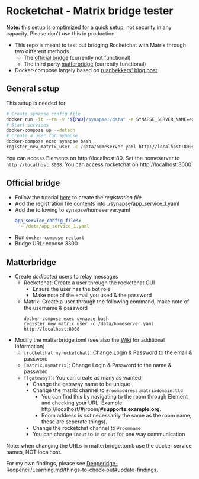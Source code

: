 # Rocketchat - Matrix bridge tester

**Note:** this setup is omptimized for a quick setup, not security in any capacity. Please don't use this in production.

- This repo is meant to test out bridging Rocketchat with Matrix through two different methods
  - The [official bridge](https://docs.rocket.chat/guides/administration/admin-panel/settings/federation/matrix-bridge) (currently not functional)
  - The third party [matterbridge](https://github.com/42wim/matterbridge) (currently functional)
- Docker-compose largely based on [ruanbekkers' blog post](https://blog.ruanbekker.com/blog/2022/03/29/setup-matrix-and-element-chat-server/)

## General setup
This setup is needed for 
```bash
# Create synapse config file
docker run -it --rm -v "${PWD}/synapse:/data" -e SYNAPSE_SERVER_NAME=example.org -e SYNAPSE_REPORT_STATS=yes matrixdotorg/synapse:latest generate
# Start services
docker-compose up --detach
# Create a user for Synapse
docker-compose exec synapse bash
register_new_matrix_user -c /data/homeserver.yaml http://localhost:8008
```

You can access Elements on http://localhost:80. Set the homeserver to `http://localhost:8008`.
You can access rocketchat on http://localhost:3000.

## Official bridge

- Follow the tutorial [here](https://docs.rocket.chat/guides/administration/admin-panel/settings/federation/matrix-bridge/matrix-admin-guide/matrixbridge-configuration) to create the *registration file*.
- Add the registration file contents into ./synapse/app_service_1.yaml
- Add the following to synapse/homeserver.yaml
    ```yml
    app_service_config_files:
      - /data/app_service_1.yaml
    ```
- Run `docker-compose restart`
- Bridge URL: expose 3300

## Matterbridge
- Create *dedicated* users to relay messages
  - Rocketchat: Create a user through the rocketchat GUI
    - Ensure the user has the bot role
    - Make note of the email you used & the password
  - Matrix: Create a user through the following command, make note of the username & password
    ```
    docker-compose exec synapse bash
    register_new_matrix_user -c /data/homeserver.yaml http://localhost:8008
    ```
- Modify the matterbridge.toml (see also the [Wiki](https://github.com/42wim/matterbridge/wiki/) for additional information)
  - `[rocketchat.myrocketchat]`: Change Login & Password to the email & password
  - `[matrix.mymatrix]`: Change Login & Password to the name & password
  - `[[gateway]]`: You can create as many as wanted!
    - Change the gateway name to be unique
    - Change the matrix channel to `#roomaddress:matrixdomain.tld`
      - You can find this by navigating to the room through Element and checking your URL. Example: http://localhost/#/room/**#supports:example.org**.
      - Room address is *not* necessarily the same as the room name, these are seperate things).
    - Change the rocketchat channel to `#roomname`
    - You can change `inout` to `in` or `out` for one way communication 


Note: when changing the URLs in matterbridge.toml: use the docker service names, NOT localhost.

For my own findings, please see [Denperidge-Redpencil/Learning.md/things-to-check-out#update-findings](https://github.com/Denperidge-Redpencil/Learning.md/blob/main/Notes/things-to-check-out.md#update-findings).